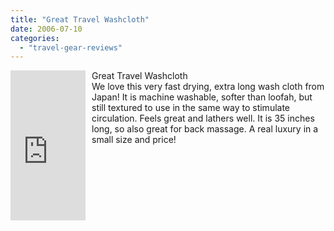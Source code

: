 ```yaml
---
title: "Great Travel Washcloth"
date: 2006-07-10
categories: 
  - "travel-gear-reviews"
---
```


<iframe scrolling="no" frameborder="0" marginheight="0" marginwidth="0" src="http://rcm.amazon.com/e/cm?t=soultravelers-20&o=1&p=8&l=as1&asins=B000CSF67M&fc1=000000&IS2=1&lt1=_blank&lc1=0000FF&bc1=000000&bg1=FFFFFF&f=ifr" style="width: 120px; height: 240px; margin-right: 10px; float: left; margin-bottom: 20px;"></iframe>

Great Travel Washcloth  
We love this very fast drying, extra long wash cloth from Japan! It is machine washable, softer than loofah, but still textured to use in the same way to stimulate circulation. Feels great and lathers well. It is 35 inches long, so also great for back massage. A real luxury in a small size and price!
